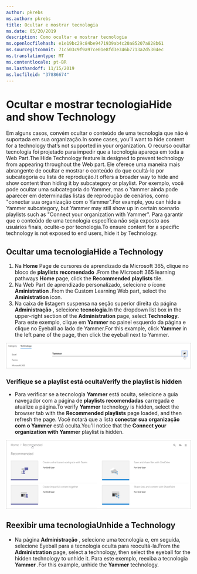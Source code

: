 ```yaml
---
author: pkrebs
ms.author: pkrebs
title: Ocultar e mostrar tecnologia
ms.date: 05/20/2019
description: Como ocultar e mostrar tecnologia
ms.openlocfilehash: e1e19bc29c84be9471939ab4c20a85207a828b61
ms.sourcegitcommit: 71c503c9f9a97ce01e8fd3e346b7713a2d5304ec
ms.translationtype: MT
ms.contentlocale: pt-BR
ms.lasthandoff: 11/15/2019
ms.locfileid: "37886674"
---
```

# <a name="hide-and-show-technology"></a><span data-ttu-id="f2d0b-103">Ocultar e mostrar tecnologia</span><span class="sxs-lookup"><span data-stu-id="f2d0b-103">Hide and show Technology</span></span>

<span data-ttu-id="f2d0b-104">Em alguns casos, convém ocultar o conteúdo de uma tecnologia que não é suportada em sua organização.</span><span class="sxs-lookup"><span data-stu-id="f2d0b-104">In some cases, you’ll want to hide content for a technology that’s not supported in your organization.</span></span> <span data-ttu-id="f2d0b-105">O recurso ocultar tecnologia foi projetado para impedir que a tecnologia apareça em toda a Web Part.</span><span class="sxs-lookup"><span data-stu-id="f2d0b-105">The Hide Technology feature is designed to prevent technology from appearing throughout the Web part.</span></span> <span data-ttu-id="f2d0b-106">Ele oferece uma maneira mais abrangente de ocultar e mostrar o conteúdo do que ocultá-lo por subcategoria ou lista de reprodução.</span><span class="sxs-lookup"><span data-stu-id="f2d0b-106">It offers a broader way to hide and show content than hiding it by subcategory or playlist.</span></span> <span data-ttu-id="f2d0b-107">Por exemplo, você pode ocultar uma subcategoria do Yammer, mas o Yammer ainda pode aparecer em determinadas listas de reprodução de cenários, como "conectar sua organização com o Yammer".</span><span class="sxs-lookup"><span data-stu-id="f2d0b-107">For example, you can hide a Yammer subcategory, but Yammer may still show up in certain scenario playlists such as "Connect your organization with Yammer".</span></span> <span data-ttu-id="f2d0b-108">Para garantir que o conteúdo de uma tecnologia específica não seja exposto aos usuários finais, oculte-o por tecnologia.</span><span class="sxs-lookup"><span data-stu-id="f2d0b-108">To ensure content for a specific technology is not exposed to end users, hide it by Technology.</span></span> 

## <a name="hide-a-technology"></a><span data-ttu-id="f2d0b-109">Ocultar uma tecnologia</span><span class="sxs-lookup"><span data-stu-id="f2d0b-109">Hide a Technology</span></span>

1. <span data-ttu-id="f2d0b-110">Na **Home** Page de cursores de aprendizado da Microsoft 365, clique no bloco de **playlists recomendado** .</span><span class="sxs-lookup"><span data-stu-id="f2d0b-110">From the Microsoft 365 learning pathways **Home** page, click the **Recommended playlists** tile.</span></span>
2. <span data-ttu-id="f2d0b-111">Na Web Part de aprendizado personalizado, selecione o ícone **Aministration** .</span><span class="sxs-lookup"><span data-stu-id="f2d0b-111">From the Custom Learning Web part, select the **Aministration** icon.</span></span>
3. <span data-ttu-id="f2d0b-112">Na caixa de listagem suspensa na seção superior direita da página **Administração** , selecione **tecnologia**.</span><span class="sxs-lookup"><span data-stu-id="f2d0b-112">In the dropdown list box in the upper-right section of the **Administration** page, select **Technology**.</span></span>
<span data-ttu-id="f2d0b-113">Para este exemplo, clique em **Yammer** no painel esquerdo da página e clique no Eyeball ao lado de Yammer.</span><span class="sxs-lookup"><span data-stu-id="f2d0b-113">For this example, click **Yammer** in the left pane of the page, then click the eyeball next to Yammer.</span></span>  

![CG-hidetech. png](media/cg-hidetech.png)

### <a name="verify-the-playlist-is-hidden"></a><span data-ttu-id="f2d0b-115">Verifique se a playlist está oculta</span><span class="sxs-lookup"><span data-stu-id="f2d0b-115">Verify the playlist is hidden</span></span>
- <span data-ttu-id="f2d0b-116">Para verificar se a tecnologia **Yammer** está oculta, selecione a guia navegador com a página de **playlists recomendadas** carregada e atualize a página.</span><span class="sxs-lookup"><span data-stu-id="f2d0b-116">To verify **Yammer** technology is hidden, select the browser tab with the **Recommended playlists** page loaded, and then refresh the page.</span></span> <span data-ttu-id="f2d0b-117">Você notará que a lista **conectar sua organização com o Yammer** está oculta.</span><span class="sxs-lookup"><span data-stu-id="f2d0b-117">You'll notice that the **Connect your organization with Yammer** playlist is hidden.</span></span> 

![CG-hidetechrefresh. png](media/cg-hidetechrefresh.png)

## <a name="unhide-a-technology"></a><span data-ttu-id="f2d0b-119">Reexibir uma tecnologia</span><span class="sxs-lookup"><span data-stu-id="f2d0b-119">Unhide a Technology</span></span>

- <span data-ttu-id="f2d0b-120">Na página **Administração** , selecione uma tecnologia e, em seguida, selecione Eyeball para a tecnologia oculta para reocultá-la.</span><span class="sxs-lookup"><span data-stu-id="f2d0b-120">From the **Administration** page, select a technology, then select the eyeball for the hidden technology to unhide it.</span></span> <span data-ttu-id="f2d0b-121">Para este exemplo, reexiba a tecnologia **Yammer** .</span><span class="sxs-lookup"><span data-stu-id="f2d0b-121">For this example, unhide the **Yammer** technology.</span></span> 